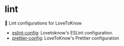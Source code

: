 # lint

📐 Lint configurations for LoveToKnow

- [eslint-config](https://github.com/LoveToKnow/lint/packages/746237): Lovetoknow's ESLint configuration.
- [prettier-config](https://github.com/LoveToKnow/lint/packages/745887): LoveToKnow's Prettier configuration
